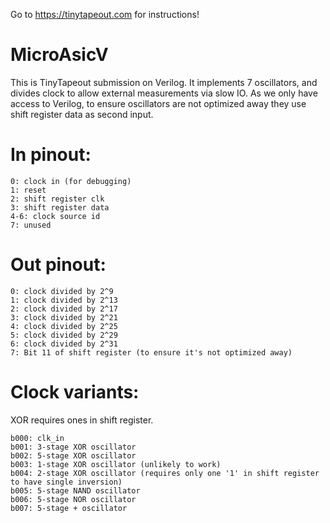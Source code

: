 Go to https://tinytapeout.com for instructions! 

# MicroAsicV

This is TinyTapeout submission on Verilog. It implements 7 oscillators, and divides clock to allow external measurements via slow IO. 
As we only have access to Verilog, to ensure oscillators are not optimized away they use shift register data as second input. 

# In pinout: 
```
0: clock in (for debugging)
1: reset
2: shift register clk
3: shift register data
4-6: clock source id
7: unused
```

# Out pinout: 
```
0: clock divided by 2^9
1: clock divided by 2^13
2: clock divided by 2^17
3: clock divided by 2^21
4: clock divided by 2^25
5: clock divided by 2^29
6: clock divided by 2^31
7: Bit 11 of shift register (to ensure it's not optimized away)
```

# Clock variants:
XOR requires ones in shift register. 

```
b000: clk_in
b001: 3-stage XOR oscillator
b002: 5-stage XOR oscillator
b003: 1-stage XOR oscillator (unlikely to work)
b004: 2-stage XOR oscillator (requires only one '1' in shift register to have single inversion)
b005: 5-stage NAND oscillator
b006: 5-stage NOR oscillator
b007: 5-stage + oscillator
```


